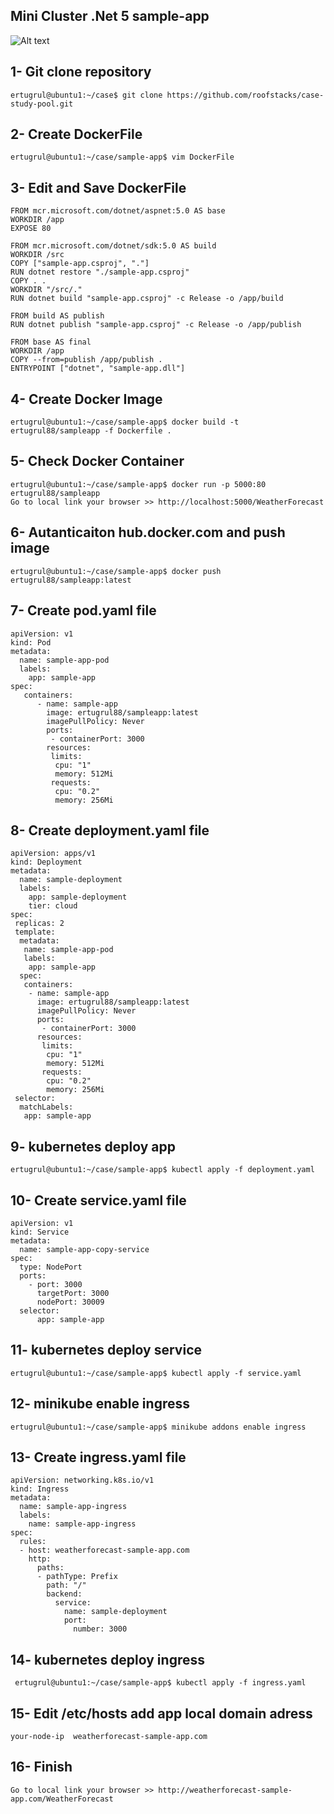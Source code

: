 ## Mini Cluster .Net 5 sample-app 
![Alt text](https://github.com/ertugrul88/sample-app/raw/master/diagram.jpeg?raw=true "Mini Cluster")

## 1- Git clone repository
```
ertugrul@ubuntu1:~/case$ git clone https://github.com/roofstacks/case-study-pool.git
```
## 2- Create DockerFile
```
ertugrul@ubuntu1:~/case/sample-app$ vim DockerFile
```
## 3- Edit and Save DockerFile
```
FROM mcr.microsoft.com/dotnet/aspnet:5.0 AS base
WORKDIR /app
EXPOSE 80

FROM mcr.microsoft.com/dotnet/sdk:5.0 AS build
WORKDIR /src
COPY ["sample-app.csproj", "."]
RUN dotnet restore "./sample-app.csproj"
COPY . .
WORKDIR "/src/."
RUN dotnet build "sample-app.csproj" -c Release -o /app/build

FROM build AS publish
RUN dotnet publish "sample-app.csproj" -c Release -o /app/publish

FROM base AS final
WORKDIR /app
COPY --from=publish /app/publish .
ENTRYPOINT ["dotnet", "sample-app.dll"]
```
## 4- Create Docker Image
```
ertugrul@ubuntu1:~/case/sample-app$ docker build -t ertugrul88/sampleapp -f Dockerfile .
```
## 5- Check Docker Container
```
ertugrul@ubuntu1:~/case/sample-app$ docker run -p 5000:80 ertugrul88/sampleapp 
Go to local link your browser >> http://localhost:5000/WeatherForecast
```
## 6- Autanticaiton hub.docker.com and push image
```
ertugrul@ubuntu1:~/case/sample-app$ docker push ertugrul88/sampleapp:latest
```
## 7- Create pod.yaml file
```
apiVersion: v1
kind: Pod
metadata:
  name: sample-app-pod
  labels:
    app: sample-app
spec:
   containers:
      - name: sample-app
        image: ertugrul88/sampleapp:latest
        imagePullPolicy: Never
        ports:
         - containerPort: 3000
        resources:
         limits:
          cpu: "1"
          memory: 512Mi
         requests:
          cpu: "0.2"
          memory: 256Mi
 ```
## 8- Create deployment.yaml file
```
apiVersion: apps/v1
kind: Deployment
metadata:
  name: sample-deployment
  labels:
    app: sample-deployment
    tier: cloud
spec:
 replicas: 2
 template:
  metadata:
   name: sample-app-pod
   labels:
    app: sample-app
  spec:
   containers:
    - name: sample-app
      image: ertugrul88/sampleapp:latest
      imagePullPolicy: Never
      ports:
       - containerPort: 3000
      resources:
       limits:
        cpu: "1"
        memory: 512Mi
       requests:
        cpu: "0.2"
        memory: 256Mi
 selector:
  matchLabels:
   app: sample-app
```

## 9- kubernetes deploy app
```
ertugrul@ubuntu1:~/case/sample-app$ kubectl apply -f deployment.yaml
```
## 10- Create service.yaml file
```
apiVersion: v1
kind: Service
metadata:
  name: sample-app-copy-service
spec:
  type: NodePort
  ports:
    - port: 3000
      targetPort: 3000
      nodePort: 30009
  selector:
      app: sample-app
```

## 11- kubernetes deploy service
```
ertugrul@ubuntu1:~/case/sample-app$ kubectl apply -f service.yaml
```

## 12-  minikube enable ingress
```
ertugrul@ubuntu1:~/case/sample-app$ minikube addons enable ingress
```
## 13- Create ingress.yaml file
```
apiVersion: networking.k8s.io/v1
kind: Ingress
metadata:
  name: sample-app-ingress
  labels:
    name: sample-app-ingress
spec:
  rules:
  - host: weatherforecast-sample-app.com
    http:
      paths:
      - pathType: Prefix
        path: "/"
        backend:
          service:
            name: sample-deployment
            port:
              number: 3000
```

## 14- kubernetes deploy ingress
```
 ertugrul@ubuntu1:~/case/sample-app$ kubectl apply -f ingress.yaml
 ```
## 15- Edit /etc/hosts add app local domain adress
```
your-node-ip  weatherforecast-sample-app.com
```
## 16- Finish
```
Go to local link your browser >> http://weatherforecast-sample-app.com/WeatherForecast
```